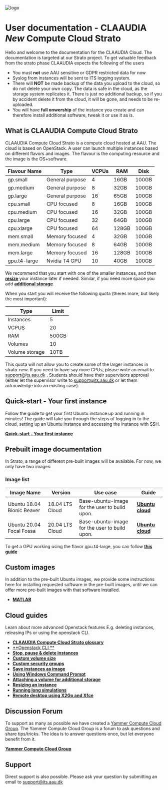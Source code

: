 ![logo](assets/img/claaudia-logo.png"Title")

# User documentation - CLAAUDIA *New* Compute Cloud Strato

Hello and welcome to the documentation for the CLAAUDIA Cloud. The documentation is targeted at our Strato project. To get valuable feedback from the strato phase CLAAUDIA expects the following of the users

* You must **not** use AAU sensitive or GDPR restricted data for now
* Syslog from instances will be sent to ITS logging system.
* There will **NOT** be made backup of the data you upload to the cloud, so do not delete your own copy. The data is safe in the cloud, as the storage system replicates it. There is just no additional backup, so if you by accident delete it from the cloud, it will be gone, and needs to be re-uploaded.
* You will have **full onwership** of the instance you create and can therefore install additional software, tweak it or use it as is.

## What is CLAAUDIA Compute Cloud Strato
CLAAUDIA Compute Cloud Strato is a compute cloud hosted at AAU. The cloud is based on OpenStack. A user can launch multiple instances based on different flavors and images. The flavour is the computing resource and the image is the OS+software.

| Flavour Name   |  Type           | VCPUs    | RAM     | Disk |
|    ---         |  ---            |  ---     | ---     | ---  |
| gp.small       | General purpose | 4        | 16GB    | 100GB|
| gp.medium      | General purpose | 8        | 32GB    | 100GB|
| gp.large       | General purpose | 16       | 65GB    | 100GB| 
| cpu.small      | CPU focused     | 8        | 16GB    | 100GB|
| cpu.medium     | CPU focused     | 16       | 32GB    | 100GB|
| cpu.large      | CPU focused     | 32       | 64GB    | 100GB|
| cpu.xlarge     | CPU focused     | 64       | 128GB   | 100GB|
| mem.small      | Memory focused  | 4        | 32GB    | 100GB|
| mem.medium     | Memory focused  | 8        | 64GB    | 100GB|
| mem.large      | Memory focused  | 16       | 128GB   | 100GB|
| gpu.t4-large   | Nvidia T4 GPU   | 10       | 40GB    | 100GB|

We recommend that you start with one of the smaller instances, and then [**resize**](guides/openstack_guides/resize.md) your instance later if needed. Similar, if you need more space you add [**additional storage**](guides/openstack_guides/attach_volume.md).

When you start you will receive the following quota (theres more, but likely the most important):

| Type           |  Limit          | 
|    ---         |  ---            | 
| Instances      | 5               | 
| VCPUS          | 20              | 
| RAM            | 500GB           | 
| Volumes        | 10              | 
| Volume storage | 10TB            | 

This quota will not allow you to create some of the larger instances in strato-new. If you need to have say more CPUs, please write an email to [support@its.aau.dk](mailto:support@its.aau.dk)
. Students should have their supervisors approval (either let the supervisor write to [support@its.aau.dk](mailto:support@its.aau.dk) or let them acknowledge into an existing case).

## Quick-start - Your first instance
Follow the guide to get your first Ubuntu instance up and running in minutes! The guide will take you through the steps of logging in to the cloud, setting up an Ubuntu instance and accessing the instance with SSH.

[**Quick-start - Your first instance**](guides/quick-start.md)

## Prebuilt image documentation
In Strato, a range of different pre-built images will be available. For now, we only have two images:

### Image list

| Image Name                         |  Version                        | Use case                      |Guide|
|    ---                             | ---                            | ---                           | --- |
| Ubuntu 18.04 Bionic Beaver         | 18.04 LTS Cloud                | Base-ubuntu-image for the user to build upon.        | [**Ubuntu cloud**](image-guides/ubuntu.md) |
| Ubuntu 20.04 Focal Fossa           | 20.04 LTS Cloud                | Base-ubuntu-image for the user to build upon.        | [**Ubuntu cloud**](image-guides/ubuntu.md) |

To get a GPU working using the flavor gpu.t4-large, you can follow [**this guide**](image-guides/ubuntu.md#installing-gpu-support)

## Custom images
In addition to the pre-built Ubuntu images, we provide some instructions here for installing requested software in the pre-built images, until we can offer more pre-built images with that software installed.

- [**MATLAB**](guides/Image-guides/matlab/matlab.md)

## Cloud guides
Learn about more advanced Openstack features E.g. deleting instances, releasing IPs or using the openstack CLI.

- [**CLAAUDIA Compute Cloud Strato glossary**](cloud_glossary.md)
- [**Openstack CLI **](guides/openstack_guides/openstack_CLI.md)
- [**Stop, pause & delete instances**](guides/openstack_guides/Pause_shutdown_delete_instances.md)
- [**Custom volume size**](guides/openstack_guides/diffrent_volume_size.md)
- [**Custom security groups**](guides/openstack_guides/Access_to_instance.md)
- [**Save instances as image**](guides/openstack_guides/save_image.md)
- [**Using Windows Command Prompt**](guides/openstack_guides/wcmd.md)
- [**Attaching a volume for additional storage**](guides/openstack_guides/attach_volume.md)
- [**Resizing an instance**](guides/openstack_guides/resize.md)
- [**Running long simulations**](guides/openstack_guides/running_simulations.md)
- [**Remote desktop using X2Go and Xfce**](guides/openstack_guides/remote_desktop_xfce.md)

## Discussion Forum

To support as many as possible we have created a [Yammer Compute Cloud Group](https://www.yammer.com/aau.dk/#/threads/inGroup?type=in_group&feedId=10451402752&view=all). The Yammer Compute Cloud Group is a forum to ask questions and share tips/tricks. The idea is to answer questions once, but let everyone benefit from it.


[**Yammer Compute Cloud Group**](https://www.yammer.com/aau.dk/#/threads/inGroup?type=in_group&feedId=10451402752&view=all)

## Support

Direct support is also possible. Please ask your question by submitting an email to [support@its.aau.dk](mailto:support@its.aau.dk)
